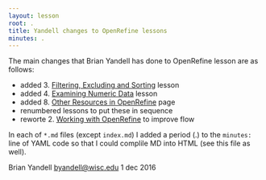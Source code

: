 ```yaml
---
layout: lesson
root: .
title: Yandell changes to OpenRefine lessons
minutes: .
---
```


The main changes that Brian Yandell has done to OpenRefine lesson are as follows:

* added 3. [Filtering, Excluding and Sorting](02-filter-exclude-sort.html) lesson
* added 4. [Examining Numeric Data](03-numbers.html) lesson
* added 8. [Other Resources in OpenRefine](08-resources.html) page
* renumbered lessons to put these in sequence
* reworte 2. [Working with OpenRefine](01-working-with-openrefine.html) to improve flow

In each of `*.md` files (except `index.md`) I added a period (.) to the `minutes:` line of YAML code so that I could complile MD into HTML (see this file as well).

Brian Yandell <byandell@wisc.edu>
1 dec 2016